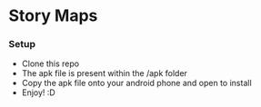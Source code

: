 Story Maps
=========================

### Setup

* Clone this repo
* The apk file is present within the /apk folder
* Copy the apk file onto your android phone and open to install
* Enjoy! :D
